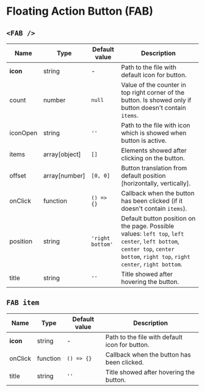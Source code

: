 # Floating Action Button (FAB)

## ```<FAB />```

| Name     | Type            | Default value     | Description                                                                                                                                                                                                    |
|-----------|----------------|----------------------|-------------------------------------------------------------------------------------------------------------------------------------------------------------------------------------------------------------|
| **icon** 	| string 	       | -				            | Path to the file with default icon for button.								                                                                                                                                              |
| count 	  | number 	       | ```null```				    | Value of the counter in top right corner of the button. Is showed only if button doesn't contain ```items```.								                                                                                |
| iconOpen 	| string 	       | ```''```				      | Path to the file with icon which is showed when button is active.								                                                                                                                            |
| items 	  | array[object]  | ```[]```				      | Elements showed after clicking on the button.								                                                                                                                                                |
| offset 	  | array[number]  | ```[0, 0]```				  | Button translation from default position [horizontally, vertically].								                                                                                                                        |
| onClick 	| function 	     | ```() => {}```			  | Callback when the button has been clicked (if it doesn't contain ```items```).								                                                                                                              |
| position 	| string 	       | ```'right bottom'``` | Default button position on the page. Possible values: ```left top```, ```left center```, ```left bottom```, ```center top```, ```center bottom```, ```right top```, ```right center```, ```right bottom```. |
| title 	  | string 	       | ```''```				      | Title showed after hovering the button.								                                                                                                                                                      |

## ```FAB item```
| Name     | Type            | Default value     | Description                                        |
|-----------|----------------|----------------------|-------------------------------------------------|
| **icon** 	| string 	       | -				            | Path to the file with default icon for button.	|
| onClick 	| function 	     | ```() => {}```			  | Callback when the button has been clicked.      |
| title 	  | string 	       | ```''```				      | Title showed after hovering the button.			    |
